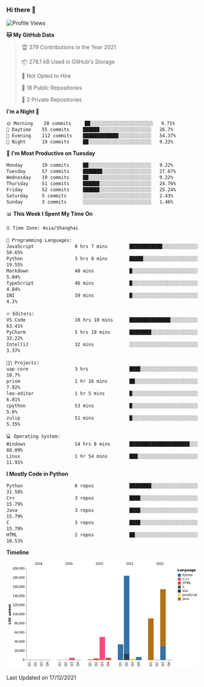 ### Hi there 👋

<!--START_SECTION:waka-->
![Profile Views](http://img.shields.io/badge/Profile%20Views-0-blue)

**🐱 My GitHub Data** 

> 🏆 379 Contributions in the Year 2021
 > 
> 📦 278.1 kB Used in GitHub's Storage 
 > 
> 🚫 Not Opted to Hire
 > 
> 📜 18 Public Repositories 
 > 
> 🔑 2 Private Repositories  
 > 
**I'm a Night 🦉** 

```text
🌞 Morning    20 commits     ██░░░░░░░░░░░░░░░░░░░░░░░   9.71% 
🌆 Daytime    55 commits     ██████░░░░░░░░░░░░░░░░░░░   26.7% 
🌃 Evening    112 commits    █████████████░░░░░░░░░░░░   54.37% 
🌙 Night      19 commits     ██░░░░░░░░░░░░░░░░░░░░░░░   9.22%

```
📅 **I'm Most Productive on Tuesday** 

```text
Monday       19 commits     ██░░░░░░░░░░░░░░░░░░░░░░░   9.22% 
Tuesday      57 commits     ███████░░░░░░░░░░░░░░░░░░   27.67% 
Wednesday    19 commits     ██░░░░░░░░░░░░░░░░░░░░░░░   9.22% 
Thursday     51 commits     ██████░░░░░░░░░░░░░░░░░░░   24.76% 
Friday       52 commits     ██████░░░░░░░░░░░░░░░░░░░   25.24% 
Saturday     5 commits      ░░░░░░░░░░░░░░░░░░░░░░░░░   2.43% 
Sunday       3 commits      ░░░░░░░░░░░░░░░░░░░░░░░░░   1.46%

```


📊 **This Week I Spent My Time On** 

```text
⌚︎ Time Zone: Asia/Shanghai

💬 Programming Languages: 
JavaScript               8 hrs 7 mins        ████████████░░░░░░░░░░░░░   50.65% 
Python                   3 hrs 8 mins        █████░░░░░░░░░░░░░░░░░░░░   19.55% 
Markdown                 48 mins             █░░░░░░░░░░░░░░░░░░░░░░░░   5.04% 
TypeScript               46 mins             █░░░░░░░░░░░░░░░░░░░░░░░░   4.84% 
INI                      39 mins             █░░░░░░░░░░░░░░░░░░░░░░░░   4.1%

🔥 Editors: 
VS Code                  10 hrs 10 mins      ███████████████░░░░░░░░░░   63.41% 
PyCharm                  5 hrs 19 mins       ████████░░░░░░░░░░░░░░░░░   33.22% 
IntelliJ                 32 mins             ░░░░░░░░░░░░░░░░░░░░░░░░░   3.37%

🐱‍💻 Projects: 
uap-core                 3 hrs               ████░░░░░░░░░░░░░░░░░░░░░   18.7% 
prism                    1 hr 16 mins        ██░░░░░░░░░░░░░░░░░░░░░░░   7.92% 
leo-editor               1 hr 5 mins         █░░░░░░░░░░░░░░░░░░░░░░░░   6.81% 
cpython                  53 mins             █░░░░░░░░░░░░░░░░░░░░░░░░   5.6% 
zulip                    51 mins             █░░░░░░░░░░░░░░░░░░░░░░░░   5.35%

💻 Operating System: 
Windows                  14 hrs 8 mins       ██████████████████████░░░   88.09% 
Linux                    1 hr 54 mins        ███░░░░░░░░░░░░░░░░░░░░░░   11.91%

```

**I Mostly Code in Python** 

```text
Python                   6 repos             ████████░░░░░░░░░░░░░░░░░   31.58% 
C++                      3 repos             ████░░░░░░░░░░░░░░░░░░░░░   15.79% 
Java                     3 repos             ████░░░░░░░░░░░░░░░░░░░░░   15.79% 
C                        3 repos             ████░░░░░░░░░░░░░░░░░░░░░   15.79% 
HTML                     2 repos             ██░░░░░░░░░░░░░░░░░░░░░░░   10.53%

```


**Timeline**

![Chart not found](https://raw.githubusercontent.com/SuperMaxine/SuperMaxine/main/charts/bar_graph.png) 


 Last Updated on 17/12/2021
<!--END_SECTION:waka-->

<!--
**SuperMaxine/SuperMaxine** is a ✨ _special_ ✨ repository because its `README.md` (this file) appears on your GitHub profile.

Here are some ideas to get you started:

- 🔭 I’m currently working on ...
- 🌱 I’m currently learning ...
- 👯 I’m looking to collaborate on ...
- 🤔 I’m looking for help with ...
- 💬 Ask me about ...
- 📫 How to reach me: ...
- 😄 Pronouns: ...
- ⚡ Fun fact: ...
-->


